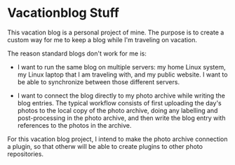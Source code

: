 # Vacationblog Stuff

This vacation blog is a personal project of mine. The purpose is to create
a custom way for me to keep a blog while I'm traveling on vacation.

The reason standard blogs don't work for me is:

 - I want to run the same blog on multiple servers: my home Linux system, my Linux laptop that I am traveling with, and my public website. I want to be able to synchronize between those different servers.

 - I want to connect the blog directly to my photo archive while writing the blog entries. The typical workflow consists of first uploading the day's photos to the local copy of the photo archive, doing any labelling and post-processing in the photo archive, and then write the blog entry with references to the photos in the archive.

For this vacation blog project, I intend to make the photo archive connection a plugin, so that otherw will be able to create plugins to other photo repositories.

